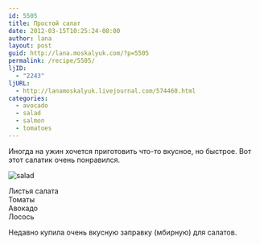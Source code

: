 ```yaml
---
id: 5505
title: Простой салат
date: 2012-03-15T10:25:24-08:00
author: lana
layout: post
guid: http://lana.moskalyuk.com/?p=5505
permalink: /recipe/5505/
ljID:
  - "2243"
ljURL:
  - http://lanamoskalyuk.livejournal.com/574460.html
categories:
  - avocado
  - salad
  - salmon
  - tomatoes
---
```

Иногда на ужин хочется приготовить что-то вкусное, но быстрое. Вот этот салатик очень понравился.

![salad](http://farm8.staticflickr.com/7198/6832105084_44bd9e5c0e_z.jpg) 

Листья салата  
Томаты  
Авокадо  
Лосось

Недавно купила очень вкусную заправку (мбирную) для салатов.